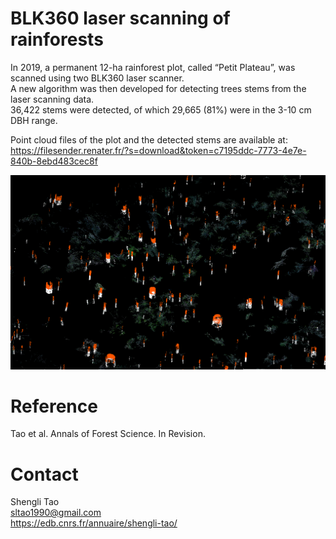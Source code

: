 # BLK360 laser scanning of rainforests

In 2019, a permanent 12-ha rainforest plot, called “Petit Plateau”, was scanned using two BLK360 laser scanner. <br/>
A new algorithm was then developed for detecting trees stems from the laser scanning data. <br/>
36,422 stems were detected, of which 29,665 (81%) were in the 3-10 cm DBH range. 

Point cloud files of the plot and the detected stems are available at:  
https://filesender.renater.fr/?s=download&token=c7195ddc-7773-4e7e-840b-8ebd483cec8f

![Stem detection from different height bins](images/stem_detection2.png)


# Reference <br/>
Tao et al. Annals of Forest Science. In Revision.

# Contact <br/>
Shengli Tao <br/>
sltao1990@gmail.com <br/>
https://edb.cnrs.fr/annuaire/shengli-tao/
